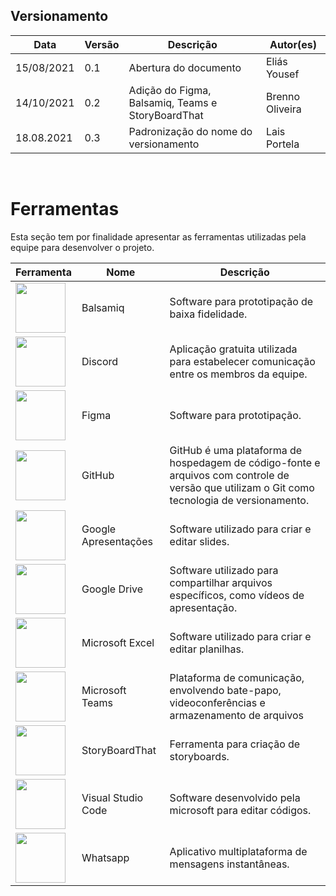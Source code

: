 ## Versionamento

| Data       | Versão | Descrição                                         | Autor(es)       |
| ---------- | ------ | ------------------------------------------------- | --------------- |
| 15/08/2021 | 0.1    | Abertura do documento                             | Eliás Yousef    |
| 14/10/2021 | 0.2    | Adição do Figma, Balsamiq, Teams e StoryBoardThat | Brenno Oliveira |
18.08.2021 | 0.3 | Padronização do nome do versionamento | Lais Portela

<br>

# Ferramentas

Esta seção tem por finalidade apresentar as ferramentas utilizadas pela equipe para desenvolver o projeto.

| Ferramenta                                                       | Nome                 | Descrição                                                                                                                                    |
| ---------------------------------------------------------------- | -------------------- | -------------------------------------------------------------------------------------------------------------------------------------------- |
| <img width="80px" height="80px" src="images/Balsamiq.png">       | Balsamiq             | Software para prototipação de baixa fidelidade.                                                                                              |
| <img width="80px" height="80px" src="images/discord.png">        | Discord              | Aplicação gratuita utilizada para estabelecer comunicação entre os membros da equipe.                                                        |
| <img width="80px" height="80px" src="images/Figma.svg">          | Figma                | Software para prototipação.                                                                                                                  |
| <img width="80px" height="80px" src="images/GitHub-Mark.png">    | GitHub               | GitHub é uma plataforma de hospedagem de código-fonte e arquivos com controle de versão que utilizam o Git como tecnologia de versionamento. |
| <img width="80px" height="80px" src="images/apresentação.png">   | Google Apresentações | Software utilizado para criar e editar slides.                                                                                               |
| <img width="80px" height="80px" src="images/drive.png">          | Google Drive         | Software utilizado para compartilhar arquivos específicos, como vídeos de apresentação.                                                      |
| <img width="80px" height="80px" src="images/excel.png">          | Microsoft Excel      | Software utilizado para criar e editar planilhas.                                                                                            |
| <img width="80px" height="80px" src="images/Teams.svg">          | Microsoft Teams      | Plataforma de comunicação, envolvendo bate-papo, videoconferências e armazenamento de arquivos                                               |
| <img width="80px" height="80px" src="images/StoryBoardThat.png"> | StoryBoardThat       | Ferramenta para criação de storyboards.                                                                                                      |
| <img width="80px" height="80px" src="images/vscode.png">         | Visual Studio Code   | Software desenvolvido pela microsoft para editar códigos.                                                                                    |
| <img width="80px" height="80px" src="images/wpp.png">            | Whatsapp             | Aplicativo multiplataforma de mensagens instantâneas.                                                                                        |

